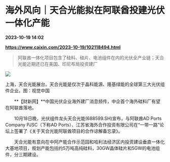 # 海外风向｜天合光能拟在阿联酋投建光伏一体化产能

**2023-10-19 14:02**

**https://www.caixin.com/2023-10-19/102118494.html**

> 阿联酋一体化项目包含了硅料、硅片、电池组件在内的光伏全产业链；天合光能近期还已在美国、印尼布局投资建厂

  

![](https://img.caixin.com/2023-10-19/169772388681387_840_560.jpg)

上海，天合光能展台。天合光能是仅次于晶科能源、隆基绿能的全球第三大光伏组件企业。图：视觉中国

  

　　**【财新网】**中国光伏企业海外建厂消息频传，中企首个海外硅料厂有望在阿联酋落地。

　　10月18日晚，光伏组件龙头天合光能(688599.SH)宣布，与阿联酋AD Ports Company PJSC（下称AD Ports）、江苏省海外合作投资有限公司在“一带一路”论坛上签署了《关于天合光能阿联酋项目的合作谅解备忘录》。

　　天合光能有意向在中阿产能合作示范园和哈利法经济区内投资建设垂直一体化大基地项目，规划产能包括约5万吨高纯硅料，30GW晶体硅片和5GW的电池组件，分三期建设。